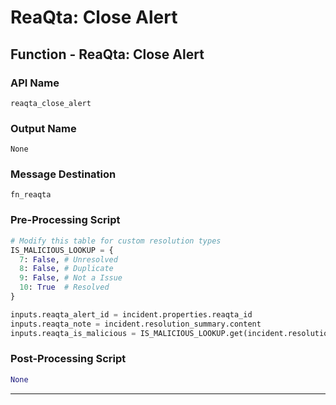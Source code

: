 <!--
    DO NOT MANUALLY EDIT THIS FILE
    THIS FILE IS AUTOMATICALLY GENERATED WITH resilient-sdk codegen
-->

# ReaQta: Close Alert

## Function - ReaQta: Close Alert

### API Name
`reaqta_close_alert`

### Output Name
`None`

### Message Destination
`fn_reaqta`

### Pre-Processing Script
```python
# Modify this table for custom resolution types
IS_MALICIOUS_LOOKUP = {
  7: False, # Unresolved
  8: False, # Duplicate
  9: False, # Not a Issue
  10: True  # Resolved
}

inputs.reaqta_alert_id = incident.properties.reaqta_id
inputs.reaqta_note = incident.resolution_summary.content
inputs.reaqta_is_malicious = IS_MALICIOUS_LOOKUP.get(incident.resolution_id, False) # if resolution_id is not found, set to not malicious
```

### Post-Processing Script
```python
None
```

---

